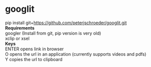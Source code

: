 # googlit
pip install git+https://github.com/peterjschroeder/googlit.git \
**Requirements**\
googler (Install from git, pip version is very old)\
xclip or xsel\
**Keys**\
ENTER opens link in browser\
O opens the url in an application (currently supports videos and pdfs)\
Y copies the url to clipboard
